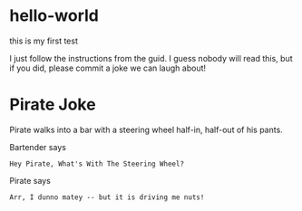 # hello-world
this is my first test

I just follow the instructions from the guid. 
I guess nobody will read this, but if you did, please commit a joke we can laugh about!

# Pirate Joke

Pirate walks into a bar with a steering wheel half-in, half-out of his pants.


Bartender says

    Hey Pirate, What's With The Steering Wheel?


Pirate says

    Arr, I dunno matey -- but it is driving me nuts!
